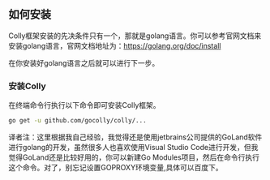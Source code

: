 ## 如何安装

Colly框架安装的先决条件只有一个，那就是golang语言。你可以参考官网文档来安装golang语言，官网文档地址为：https://golang.org/doc/install



在你安装好golang语言之后就可以进行下一步。

### 安装Colly

在终端命令行执行以下命令即可安装Colly框架。

```sh
go get -u github.com/gocolly/colly/...
```



译者注：这里根据我自己经验，我觉得还是使用jetbrains公司提供的GoLand软件进行golang的开发，虽然很多人也喜欢使用Visual Studio Code进行开发，但我觉得GoLand还是比较好用的，你可以新建Go Modules项目，然后在命令行执行这个命令。对了，别忘记设置GOPROXY环境变量,具体可以百度下。

